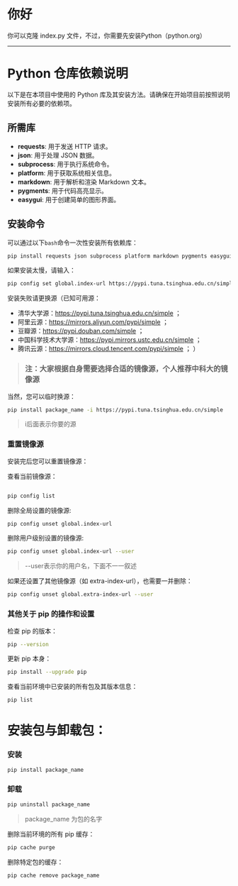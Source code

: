 # 你好

你可以克隆 index.py 文件，不过，你需要先安装Python（python.org） 

--- 

# Python 仓库依赖说明

以下是在本项目中使用的 Python 库及其安装方法。请确保在开始项目前按照说明安装所有必要的依赖项。

## 所需库

- **requests**: 用于发送 HTTP 请求。
- **json**: 用于处理 JSON 数据。
- **subprocess**: 用于执行系统命令。
- **platform**: 用于获取系统相关信息。
- **markdown**: 用于解析和渲染 Markdown 文本。
- **pygments**: 用于代码高亮显示。
- **easygui**: 用于创建简单的图形界面。

## 安装命令

可以通过以下`bash`命令一次性安装所有依赖库：

```bash
pip install requests json subprocess platform markdown pygments easygui
```
如果安装太慢，请输入：
```bash
pip config set global.index-url https://pypi.tuna.tsinghua.edu.cn/simple
```
安装失败请更换源（已知可用源：
- 清华大学源：https://pypi.tuna.tsinghua.edu.cn/simple ；
- 阿里云源：https://mirrors.aliyun.com/pypi/simple ；
- 豆瓣源：https://pypi.douban.com/simple ；
- 中国科学技术大学源：https://pypi.mirrors.ustc.edu.cn/simple ；
- 腾讯云源：https://mirrors.cloud.tencent.com/pypi/simple ；
）
> <h3>注：大家根据自身需要选择合适的镜像源，个人推荐中科大的镜像源</h3>
当然，您可以临时换源：
``` bash
pip install package_name -i https://pypi.tuna.tsinghua.edu.cn/simple
```
> i后面表示你要的源

<h3>重置镜像源</h3>
安装完后您可以重置镜像源：

查看当前镜像源：

```bash

pip config list
```

删除全局设置的镜像源:

```bash
pip config unset global.index-url
```

删除用户级别设置的镜像源:

```bash
pip config unset global.index-url --user
```
> --user表示你的用户名，下面不一一叙述

如果还设置了其他镜像源（如 extra-index-url），也需要一并删除：

```bash
pip config unset global.extra-index-url --user
```

<h3>其他关于 pip 的操作和设置</h3>
检查 pip 的版本：

```bash
pip --version
```

更新 pip 本身：

```bash
pip install --upgrade pip
```

查看当前环境中已安装的所有包及其版本信息：

```bash
pip list
```

<h1>安装包与卸载包：</h1>

<h3>安装</h3>

```bash
pip install package_name
```

<h3>卸载</h3>

```bash
pip uninstall package_name
```

> package_name 为包的名字

删除当前环境的所有 pip 缓存：

```bash
pip cache purge
```

删除特定包的缓存：

```bash
pip cache remove package_name
```
